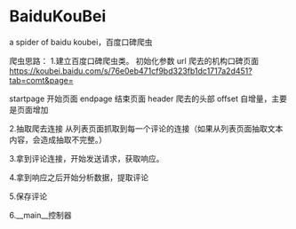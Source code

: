 # BaiduKouBei
a spider of baidu koubei，百度口碑爬虫

爬虫思路：
1.建立百度口碑爬虫类。
初始化参数
url 爬去的机构口碑页面
https://koubei.baidu.com/s/76e0eb471cf9bd323fb1dc1717a2d451?tab=comt&page=

startpage 开始页面
endpage 结束页面
header 爬去的头部
offset 自增量，主要是页面增加

2.抽取爬去连接
从列表页面抓取到每一个评论的连接（如果从列表页面抽取文本内容，会造成抽取不完整。）

3.拿到评论连接，开始发送请求，获取响应。

4.拿到响应之后开始分析数据，提取评论

5.保存评论

6.__main__控制器




